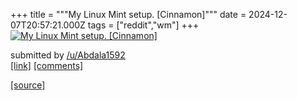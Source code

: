 +++
title = """My Linux Mint setup. [Cinnamon]"""
date = 2024-12-07T20:57:21.000Z
tags = ["reddit","wm"]
+++
[![My Linux Mint setup. [Cinnamon]](https://preview.redd.it/7mg6br0pph5e1.png?width=640&crop=smart&auto=webp&s=44d18cd81d005310d40b45de72abd704b8cfda02 "My Linux Mint setup. [Cinnamon]")](https://www.reddit.com/r/unixporn/comments/1h922jl/my_linux_mint_setup_cinnamon/)

submitted by [/u/Abdala1592](https://www.reddit.com/user/Abdala1592)  
[\[link\]](https://i.redd.it/7mg6br0pph5e1.png) [\[comments\]](https://www.reddit.com/r/unixporn/comments/1h922jl/my_linux_mint_setup_cinnamon/)

[[source]](https://www.reddit.com/r/unixporn/comments/1h922jl/my_linux_mint_setup_cinnamon/)
